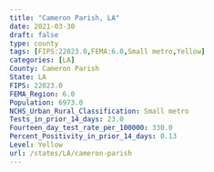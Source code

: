 ```yaml
---
title: "Cameron Parish, LA"
date: 2021-03-30
draft: false
type: county
tags: [FIPS:22023.0,FEMA:6.0,Small metro,Yellow]
categories: [LA]
County: Cameron Parish
State: LA
FIPS: 22023.0
FEMA_Region: 6.0
Population: 6973.0
NCHS_Urban_Rural_Classification: Small metro
Tests_in_prior_14_days: 23.0
Fourteen_day_test_rate_per_100000: 330.0
Percent_Positivity_in_prior_14_days: 0.13
Level: Yellow
url: /states/LA/cameron-parish
---
```



